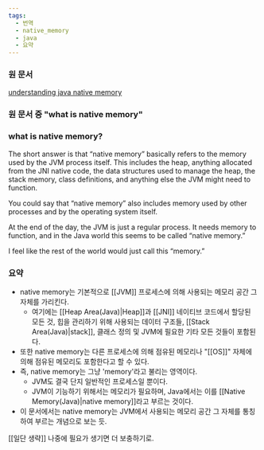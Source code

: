 ```yaml
---
tags:
  - 번역
  - native_memory
  - java
  - 요약
---
```

### 원 문서
[understanding java native memory](http://www.trevorsimonton.com/blog/2020/09/09/java-native-memory.html)

### 원 문서 중 "what is native memory"
### what is native memory?

The short answer is that “native memory” basically refers to the memory used by the JVM process itself. This includes the heap, anything allocated from the JNI native code, the data structures used to manage the heap, the stack memory, class definitions, and anything else the JVM might need to function.

You could say that “native memory” also includes memory used by other processes and by the operating system itself.

At the end of the day, the JVM is just a regular process. It needs memory to function, and in the Java world this seems to be called “native memory.”

I feel like the rest of the world would just call this “memory.”

### 요약
- native memory는 기본적으로 [[JVM]] 프로세스에 의해 사용되는 메모리 공간 그 자체를 가리킨다.
	- 여기에는 [[Heap Area(Java)|Heap]]과 [[JNI]] 네이티브 코드에서 할당된 모든 것, 힙을 관리하기 위해 사용되는 데이터 구조들, [[Stack Area(Java)|stack]], 클래스 정의 및 JVM에 필요한 기타 모든 것들이 포함된다.
- 또한 native memory는 다른 프로세스에 의해 점유된 메모리나 "[[OS]]" 자체에 의해 점유된 메모리도 포함한다고 할 수 있다.
- 즉, native memory는 그냥 'memory'라고 불리는 영역이다.
	- JVM도 결국 단지 일반적인 프로세스일 뿐이다. 
	- JVM이 기능하기 위해서는 메모리가 필요하며, Java에서는 이를 [[Native Memory(Java)|native memory]]라고 부르는 것이다. 
- 이 문서에서는 native memory는 JVM에서 사용되는 메모리 공간 그 자체를 통칭하여 부르는 개념으로 보는 듯.

[[일단 생략]]
나중에 필요가 생기면 더 보충하기로.